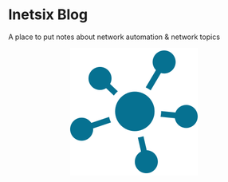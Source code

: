 # Inetsix Blog

A place to put notes about network automation & network topics

<p align="center">
  <img src='assets/img/favicons/android-chrome-256x256.png' alt='Inetsix Blog'/>
</p>
